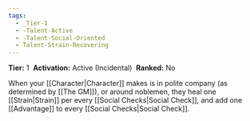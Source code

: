 ```yaml
---
tags:
  - _Tier-1
  - -Talent-Active
  - -Talent-Social-Oriented
  - Talent-Strain-Recovering
---
```

**Tier:** 1 
**Activation:** Active (Incidental) 
**Ranked:** No 

When your [[Character|Character]] makes is in polite company (as determined by [[The GM]]), or around noblemen, they heal one [[Strain|Strain]] per every [[Social Checks|Social Check]], and add one [[Advantage]] to every [[Social Checks|Social Check]].